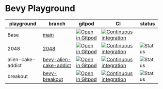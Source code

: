 # Bevy Playground

|playground|branch|gitpod|CI|status|
|--|--|--|--|--|
|Base|[main](https://github.com/vleue/bevy_playground)|[![Open in Gitpod](https://gitpod.io/button/open-in-gitpod.svg)](https://gitpod.io/#https://github.com/vleue/bevy_playground)|[![Continuous integration](https://github.com/vleue/bevy_playground/actions/workflows/ci.yml/badge.svg?branch=main)](https://github.com/vleue/bevy_playground/actions/workflows/ci.yml)||
|2048|[2048](https://github.com/vleue/bevy_playground/tree/2048)|[![Open in Gitpod](https://gitpod.io/button/open-in-gitpod.svg)](https://gitpod.io/#https://github.com/vleue/bevy_playground/tree/2048)|[![Continuous integration](https://github.com/vleue/bevy_playground/actions/workflows/ci.yml/badge.svg?branch=2048)](https://github.com/vleue/bevy_playground/actions/workflows/ci.yml)|![Status](https://img.shields.io/badge/WIP-orange.svg?style=flat)|
|alien-cake-addict|[bevy-alien-cake-addict](https://github.com/vleue/bevy_playground/tree/bevy-alien-cake-addict)|[![Open in Gitpod](https://gitpod.io/button/open-in-gitpod.svg)](https://gitpod.io/#https://github.com/vleue/bevy_playground/tree/bevy-alien-cake-addict)|[![Continuous integration](https://github.com/vleue/bevy_playground/actions/workflows/ci.yml/badge.svg?branch=bevy-alien-cake-addict)](https://github.com/vleue/bevy_playground/actions/workflows/ci.yml)|![Status](https://img.shields.io/badge/Ready-brightgreen.svg?style=flat)|
|breakout|[bevy-breakout](https://github.com/vleue/bevy_playground/tree/bevy-breakout)|[![Open in Gitpod](https://gitpod.io/button/open-in-gitpod.svg)](https://gitpod.io/#https://github.com/vleue/bevy_playground/tree/bevy-breakout)|[![Continuous integration](https://github.com/vleue/bevy_playground/actions/workflows/ci.yml/badge.svg?branch=bevy-breakout)](https://github.com/vleue/bevy_playground/actions/workflows/ci.yml)|![Status](https://img.shields.io/badge/Ready-brightgreen.svg?style=flat)|
